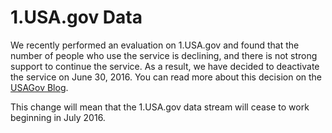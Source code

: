 # 1.USA.gov Data

We recently performed an evaluation on 1.USA.gov and found that the number of people who use the service is declining, and there is not strong support to continue the service.    As a result, we have decided to  deactivate the service on June 30, 2016.  You can read more about this decision on the [USAGov Blog](https://blog.usa.gov/decommissioning-1-usa-gov).

This change will mean that the 1.USA.gov data stream will cease to work beginning in July 2016.